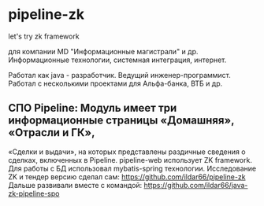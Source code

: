 # pipeline-zk
let's try zk framework

для компании MD "Информационные магистрали" и др.
Информационные технологии, системная интеграция, интернет.

Работал как java - разработчик. Ведущий инженер-программист.
Работал с несколькими проектами для Альфа-банка, ВТБ и др.

## СПО Pipeline: Модуль имеет три информационные страницы «Домашняя», «Отрасли и ГК»,
«Сделки и выдачи», на которых представлены раздичные сведения о сделках, включенных в Pipeline.
pipeline-web использует ZK framework.
Для работы с БД использовал mybatis-spring технологии.
Исследование ZK и тендер версию сделал сам: https://github.com/ildar66/pipeline-zk
Дальше развивали вместе с командой: https://github.com/ildar66/java-zk-pipeline-spo

